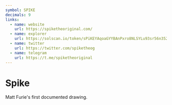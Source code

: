 ```yaml
---
symbol: SPIKE
decimals: 9
links:
  - name: website
    url: https://spiketheoriginal.com/
  - name: explorer
    url: https://solscan.io/token/sPiKEYAqoaGYYBAnPxro8NLSYLu93sr56n352jJRLN5
  - name: twitter
    url: https://twitter.com/spiketheog
  - name: telegram
    url: https://t.me/spiketheoriginal
---
```


# Spike

Matt Furie's first documented drawing.
